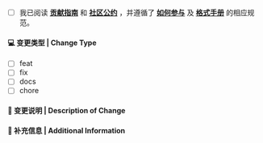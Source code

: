 - [ ] 我已阅读 **[贡献指南](https://github.com/SCNU-SW/SCNU-SW-Online/blob/main/.github/CONTRIBUTING.md)** 和 **[社区公约](https://github.com/SCNU-SW/SCNU-SW-Online/blob/main/CODE_OF_CONDUCT.md)** ，并遵循了 **[如何参与](https://scnusw.online/intro/htc/)** 及 **[格式手册](https://scnusw.online/intro/format/)** 的相应规范。

<!-- 完成内容后，将上述 [ ] 替换为 [x]。 -->

#### 💻 变更类型 | Change Type

<!-- 勾选即将 [ ] 替换为 [x]。 -->

- [ ] feat    <!-- 引入新功能 -->
- [ ] fix    <!-- 修复内容无关的 bug -->
- [ ] docs    <!-- 添加新内容 / 修改手册内容 -->
- [ ] chore    <!-- 与手册内容无关的变更 -->

#### 🔀 变更说明 | Description of Change

<!-- 
感谢您的 Pull Request ，请提供此 Pull Request 的变更说明
-->

#### 📝 补充信息 | Additional Information

<!-- 
请添加与此 Pull Request 相关的补充信息
-->